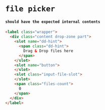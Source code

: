 # `file picker`

#### `should have the expected internal contents`

```html
<label class="wrapper">
  <div class="content drop-zone part">
    <slot name="dd-hint">
      <span class="dd-hint">
        Drag & Drop files here
      </span>
    </slot>
    <slot name="button">
    </slot>
    <slot class="input-file-slot">
    </slot>
    <span class="files-count">
      0
    </span>
  </div>
</label>

```

